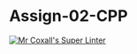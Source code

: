 # Assign-02-CPP
[![Mr Coxall's Super Linter](https://github.com/ICS3U-Programming-Spencer-S/Assign-02-CPP/workflows/Mr%20Coxall's%20Super%20Linter/badge.svg)](https://github.com/ICS3U-Programming-Spencer-S/Assign-02-CPP/actions/)
